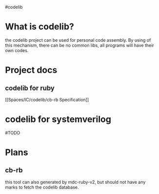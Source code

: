 #codelib
# What is codelib?
the codelib project can be used for personal code assembly. By using of this mechanism, there can be no common libs, all programs will have their own codes.


# Project docs
## codelib for ruby
[[Spaces/IC/codelib/cb-rb Specification]]
# codelib for systemverilog
#TODO 

# Plans
## cb-rb
this tool can also generated by mdc-ruby-v2, but should not have any marks to fetch the codelib database.